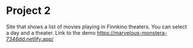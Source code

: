 # Project 2
Site that shows a list of movies playing in Finnkino theaters. You can select a day and a theater.
Link to the demo https://marvelous-monstera-7346dd.netlify.app/

